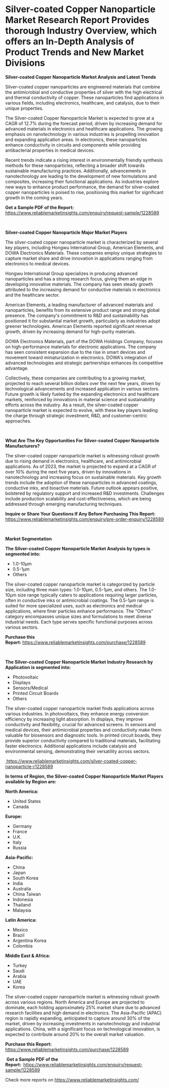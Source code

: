 <p><h1>Silver-coated Copper Nanoparticle Market Research Report Provides thorough Industry Overview, which offers an In-Depth Analysis of Product Trends and New Market Divisions</h1></p><p><strong>Silver-coated Copper Nanoparticle Market Analysis and Latest Trends</strong></p>
<p><p>Silver-coated copper nanoparticles are engineered materials that combine the antimicrobial and conductive properties of silver with the high electrical and thermal conductivity of copper. These nanoparticles find applications in various fields, including electronics, healthcare, and catalysis, due to their unique properties.</p><p>The Silver-coated Copper Nanoparticle Market is expected to grow at a CAGR of 12.7% during the forecast period, driven by increasing demand for advanced materials in electronics and healthcare applications. The growing emphasis on nanotechnology in various industries is propelling innovation and expanding application areas. In electronics, these nanoparticles enhance conductivity in circuits and components while providing antibacterial properties in medical devices.</p><p>Recent trends indicate a rising interest in environmentally friendly synthesis methods for these nanoparticles, reflecting a broader shift towards sustainable manufacturing practices. Additionally, advancements in nanotechnology are leading to the development of new formulations and composites, increasing their functional applications. As industries explore new ways to enhance product performance, the demand for silver-coated copper nanoparticles is poised to rise, positioning this market for significant growth in the coming years.</p></p>
<p><strong>Get a Sample PDF of the Report:&nbsp;</strong> <a href="https://www.reliablemarketinsights.com/enquiry/request-sample/1228589?utm_campaign=2206&utm_medium=2&utm_source=Github&utm_content=ia&utm_term=02022025&utm_id=silver-coated-copper-nanoparticle">https://www.reliablemarketinsights.com/enquiry/request-sample/1228589</a></p>
<p>&nbsp;</p>
<p><strong>Silver-coated Copper Nanoparticle Major Market Players</strong></p>
<p><p>The silver-coated copper nanoparticle market is characterized by several key players, including Hongwu International Group, American Elements, and DOWA Electronics Materials. These companies employ unique strategies to capture market share and drive innovation in applications ranging from electronics to medical devices.</p><p>Hongwu International Group specializes in producing advanced nanoparticles and has a strong research focus, giving them an edge in developing innovative materials. The company has seen steady growth attributed to the increasing demand for conductive materials in electronics and the healthcare sector.</p><p>American Elements, a leading manufacturer of advanced materials and nanoparticles, benefits from its extensive product range and strong global presence. The company's commitment to R&D and sustainability has positioned it for substantial market growth, particularly as industries adopt greener technologies. American Elements reported significant revenue growth, driven by increasing demand for high-purity materials.</p><p>DOWA Electronics Materials, part of the DOWA Holdings Company, focuses on high-performance materials for electronic applications. The company has seen consistent expansion due to the rise in smart devices and movement toward miniaturization in electronics. DOWA's integration of advanced technologies and strategic partnerships enhances its competitive advantage.</p><p>Collectively, these companies are contributing to a growing market, projected to reach several billion dollars over the next few years, driven by technological advancements and increased application in various sectors. Future growth is likely fueled by the expanding electronics and healthcare markets, reinforced by innovations in material science and sustainability efforts across the industry. As a result, the silver-coated copper nanoparticle market is expected to evolve, with these key players leading the charge through strategic investment, R&D, and customer-centric approaches.</p></p>
<p>&nbsp;</p>
<p><strong>What Are The Key Opportunities For Silver-coated Copper Nanoparticle Manufacturers?</strong></p>
<p><p>The silver-coated copper nanoparticle market is witnessing robust growth due to rising demand in electronics, healthcare, and antimicrobial applications. As of 2023, the market is projected to expand at a CAGR of over 10% during the next five years, driven by innovations in nanotechnology and increasing focus on sustainable materials. Key growth trends include the adoption of these nanoparticles in advanced coatings, conductive inks, and bioactive materials. Future outlook appears positive, bolstered by regulatory support and increased R&D investments. Challenges include production scalability and cost-effectiveness, which are being addressed through emerging manufacturing techniques.</p></p>
<p><strong>Inquire or Share Your Questions If Any Before Purchasing This Report:</strong> <a href="https://www.reliablemarketinsights.com/enquiry/pre-order-enquiry/1228589?utm_campaign=2206&utm_medium=2&utm_source=Github&utm_content=ia&utm_term=02022025&utm_id=silver-coated-copper-nanoparticle">https://www.reliablemarketinsights.com/enquiry/pre-order-enquiry/1228589</a></p>
<p>&nbsp;</p>
<p><strong>Market Segmentation</strong></p>
<p><strong>The Silver-coated Copper Nanoparticle Market Analysis by types is segmented into:</strong></p>
<p><ul><li>1.0-10μm</li><li>0.5-1μm</li><li>Others</li></ul></p>
<p><p>The silver-coated copper nanoparticle market is categorized by particle size, including three main types: 1.0-10μm, 0.5-1μm, and others. The 1.0-10μm size range typically caters to applications requiring larger particles, often in conductive inks or antimicrobial coatings. The 0.5-1μm range is suited for more specialized uses, such as electronics and medical applications, where finer particles enhance performance. The "Others" category encompasses unique sizes and formulations to meet diverse industrial needs. Each type serves specific functional purposes across various sectors.</p></p>
<p><strong>Purchase this Report:&nbsp;</strong><a href="https://www.reliablemarketinsights.com/purchase/1228589?utm_campaign=2206&utm_medium=2&utm_source=Github&utm_content=ia&utm_term=02022025&utm_id=silver-coated-copper-nanoparticle">https://www.reliablemarketinsights.com/purchase/1228589</a></p>
<p>&nbsp;</p>
<p><strong>The Silver-coated Copper Nanoparticle Market Industry Research by Application is segmented into:</strong></p>
<p><ul><li>Photovoltaic</li><li>Displays</li><li>Sensors/Medical</li><li>Printed Circuit Boards</li><li>Others</li></ul></p>
<p><p>The silver-coated copper nanoparticle market finds applications across various industries. In photovoltaics, they enhance energy conversion efficiency by increasing light absorption. In displays, they improve conductivity and flexibility, crucial for advanced screens. In sensors and medical devices, their antimicrobial properties and conductivity make them valuable for biosensors and diagnostic tools. In printed circuit boards, they provide superior conductivity compared to traditional materials, facilitating faster electronics. Additional applications include catalysis and environmental sensing, demonstrating their versatility across sectors.</p></p>
<p><a href="https://www.reliablemarketinsights.com/silver-coated-copper-nanoparticle-r1228589?utm_campaign=2206&utm_medium=2&utm_source=Github&utm_content=ia&utm_term=02022025&utm_id=silver-coated-copper-nanoparticle">&nbsp;https://www.reliablemarketinsights.com/silver-coated-copper-nanoparticle-r1228589</a></p>
<p><strong>In terms of Region, the Silver-coated Copper Nanoparticle Market Players available by Region are:</strong></p>
<p>
    <p> <strong> North America: </strong>
        <ul>
            <li>United States</li>
            <li>Canada</li>
        </ul>
        </p> 
    <p> <strong> Europe: </strong>
        <ul>
            <li>Germany</li>
            <li>France</li>
            <li>U.K.</li>
            <li>Italy</li>
            <li>Russia</li>
        </ul>
        </p> 
    <p> <strong> Asia-Pacific: </strong>
        <ul>
            <li>China</li>
            <li>Japan</li>
            <li>South Korea</li>
            <li>India</li>
            <li>Australia</li>
            <li>China Taiwan</li>
            <li>Indonesia</li>
            <li>Thailand</li>
            <li>Malaysia</li>
        </ul>
        </p> 
    <p> <strong> Latin America: </strong>
        <ul>
            <li>Mexico</li>
            <li>Brazil</li>
            <li>Argentina Korea</li>
            <li>Colombia</li>
        </ul>
        </p> 
    <p> <strong> Middle East & Africa: </strong>
        <ul>
            <li>Turkey</li>
            <li>Saudi</li>
            <li>Arabia</li>
            <li>UAE</li>
            <li>Korea</li>
        </ul>
    </p>
    </p>
<p><p>The silver-coated copper nanoparticle market is witnessing robust growth across various regions. North America and Europe are projected to dominate, each holding approximately 25% market share due to advanced research facilities and high demand in electronics. The Asia-Pacific (APAC) region is rapidly expanding, anticipated to capture around 30% of the market, driven by increasing investments in nanotechnology and industrial applications. China, with a significant focus on technological innovation, is expected to contribute around 20% to the overall market valuation.</p></p>
<p><strong>Purchase this Report: </strong><a href="https://www.reliablemarketinsights.com/purchase/1228589?utm_campaign=2206&utm_medium=2&utm_source=Github&utm_content=ia&utm_term=02022025&utm_id=silver-coated-copper-nanoparticle">https://www.reliablemarketinsights.com/purchase/1228589</a></p>
<p>&nbsp;<strong>Get a Sample PDF of the Report:&nbsp;&nbsp;</strong><a href="https://www.reliablemarketinsights.com/enquiry/request-sample/1228589?utm_campaign=2206&utm_medium=2&utm_source=Github&utm_content=ia&utm_term=02022025&utm_id=silver-coated-copper-nanoparticle">https://www.reliablemarketinsights.com/enquiry/request-sample/1228589</a></p>
<p><strong></strong></p>
<p>Check more reports on <a href="https://www.reliablemarketinsights.com/?utm_campaign=2206&utm_medium=2&utm_source=Github&utm_content=ia&utm_term=02022025&utm_id=silver-coated-copper-nanoparticle">https://www.reliablemarketinsights.com/</a></p>